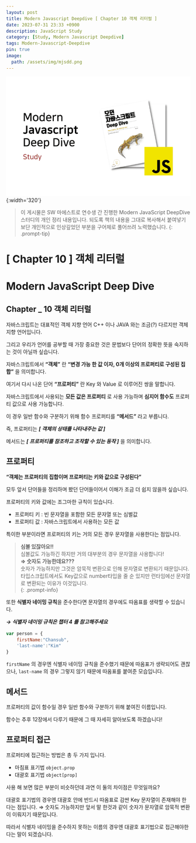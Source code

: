 ```yaml
---
layout: post
title: Modern Javascript Deepdive [ Chapter 10 객체 리터럴 ]
date: 2023-07-31 23:33 +0900
description: JavaScript Study
category: [Study, Modern Javascript Deepdive]
tags: Modern-Javascript-Deepdive
pin: true
image:
  path: /assets/img/mjsdd.png
---
```


![DesktopView](/assets/img/mjsdd.png){:width='320'}

> 이 게시물은 SW 마에스트로 연수생 간 진행한 Modern JavaScript DeepDive 스터디의 개인 정리 내용입니다.
> 되도록 책의 내용을 그대로 복사해서 붙여넣기보단 개인적으로 인상깊었던 부분을 구어체로 풀어쓰려 노력했습니다.
{: .prompt-tip}

# [ Chapter 10 ] 객체 리터럴

# Modern JavaScript Deep Dive

## Chapter _ 10 객체 리터럴

자바스크립트는 대표적인 객체 지향 언어 C++ 이나 JAVA 와는 조금(?) 다르지만 객체 지향 언어입니다.

그리고 우리가 언어를 공부할 때 가장 중요한 것은 문법보다 단어의 정확한 뜻을 숙지하는 것이 아닐까 싶습니다.

자바스크립트에서 **“객체”** 란 **“변경 가능 한 값 이자, 0개 이상의 프로퍼티로 구성된 집합”**  을 의미합니다.

여기서 다시 나온 단어 **“프로퍼티”** 란 Key 와 Value 로 이루어진 쌍을 말합니다.

자바스크립트에서 사용되는 **모든 값은 프로퍼티** 로 사용 가능하며 **심지어 함수도** 프로퍼티 값으로 사용 가능합니다.

이 경우 일반 함수와 구분하기 위해 함수 프로퍼티를 **“메서드”** 라고 부릅니다.

즉, 프로퍼티는 ***[ 객체의 상태를 나타내주는 값 ]***

메서드는 ***[ 프로퍼티를 참조하고 조작할 수 있는 동작 ]*** 을 의미합니다.

## 프로퍼티

**“객체는 프로퍼티의 집합이며 프로퍼티는 키와 값으로 구성된다”**

모두 앞서 단어들을 정리하며 봤던 단어들이어서 이해가 조금 더 쉽지 않을까 싶습니다.

프로퍼티의 키와 값에는 조그마한 규칙이 있습니다.

- 프로퍼티 키 : 빈 문자열을 포함한 모든 문자열 또는 심벌값
- 프로퍼티 값 : 자바스크립트에서 사용하는 모든 값

특이한 부분이라면 프로퍼티의 키는 거의 모든 경우 문자열을 사용한다는 점입니다.


> **심볼 있잖아요!!**       
>심볼값도 가능하긴 하지만 거의 대부분의 경우 문자열을 사용합니다!       
> **⇒ 숫자도 가능한데요???**        
> 숫자가 가능하지만 그것은 암묵적 변환으로 인해 문자열로 변환되기 때문입니다.       
> 타입스크립트에서도 Key값으로 number타입을 줄 순 있지만 런타임에선 문자열로 변환되는 이유가 이것입니다.        
{: .prompt-info}

또한 **식별자 네이밍 규칙**을 준수한다면 문자열의 경우에도 따옴표를 생략할 수 있습니다.

***→ 식별자 네이밍 규칙은 챕터 4 를 참고해주세요***

```jsx
var person = {
	firstName:"Chansub",
	'last-name':"Kim"
}
```

`firstName` 의 경우엔 식별자 네이밍 규칙을 준수했기 때문에 따옴표가 생략되어도 괜찮으나, `last-name` 의 경우 그렇지 않기 때문에 따옴표를 붙여준 모습입니다.

## 메서드

프로퍼티의 값이 함수일 경우 일반 함수와 구분하기 위해 붙여진 이름입니다.

함수는 추후 12장에서 다루기 때문에 그 때 자세히 알아보도록 하겠습니다!

## 프로퍼티 접근

프로퍼티에 접근하는 방법은 총 두 가지 입니다.

- 마침표 표기법 `object.prop`
- 대괄호 표기법 `object[prop]`

사용 해 보면 많은 부분이 비슷하던데 과연 이 둘의 차이점은 무엇일까요?

대괄호 표기법의 경우엔 대괄호 안에 반드시 따옴표로 감싼 Key 문자열이 존재해야 한다는 점입니다. 
⇒ 숫자도 가능하지만 앞서 말 한것과 같이 숫자가 문자열로 암묵적 변환이 이뤄지기 때문입니다.

따라서 식별자 네이밍을 준수하지 못하는 이름의 경우엔 대괄호 표기법으로 접근해야한다는 말이 되겠습니다.

